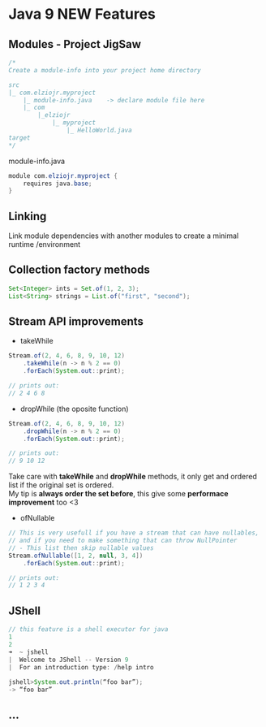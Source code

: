 # Java 9 NEW Features

##  Modules - Project JigSaw 

```java
/* 
Create a module-info into your project home directory

src
|_ com.elziojr.myproject 
    |_ module-info.java    -> declare module file here
    |_ com
        |_elziojr
            |_ myproject
                |_ HelloWorld.java
target
*/
```
module-info.java
```java
module com.elziojr.myproject {
    requires java.base;
}
```

## Linking
Link module dependencies with another modules to create a minimal runtime /environment 
<br>

## Collection factory methods 
```java
Set<Integer> ints = Set.of(1, 2, 3);
List<String> strings = List.of("first", "second");
```


## Stream API improvements
- takeWhile
```java
Stream.of(2, 4, 6, 8, 9, 10, 12)
    .takeWhile(n -> n % 2 == 0)
    .forEach(System.out::print);

// prints out:
// 2 4 6 8
```

- dropWhile (the oposite function)
```java
Stream.of(2, 4, 6, 8, 9, 10, 12)
    .dropWhile(n -> n % 2 == 0)
    .forEach(System.out::print);

// prints out:
// 9 10 12
```

Take care with **takeWhile** and **dropWhile** methods, it only get and ordered list if the original set is ordered.<br>
My tip is **always order the set before**, this give some **performace improvement** too <3 

- ofNullable

```java
// This is very usefull if you have a stream that can have nullables,
// and if you need to make something that can throw NullPointer
// - This list then skip nullable values
Stream.ofNullable([1, 2, null, 3, 4])
    .forEach(System.out::print);

// prints out:
// 1 2 3 4
```


## JShell 
```java
// this feature is a shell executor for java
1
2
➜  ~ jshell
|  Welcome to JShell -- Version 9
|  For an introduction type: /help intro
 
jshell>System.out.println(“foo bar”);
-> “foo bar”
```

## ...
